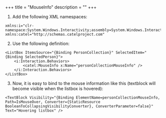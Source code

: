 +++
title = "MouseInfo" 
description = ""
+++

1) Add the following XML namespaces:

```
xmlns:i="clr-namespace:System.Windows.Interactivity;assembly=System.Windows.Interactivity"
xmlns:catel="http://schemas.catelproject.com"
```

2) Use the following definition:

```
<ListBox ItemsSource="{Binding PersonCollection}" SelectedItem="{Binding SelectedPerson}">
    <i:Interaction.Behaviors>
        <catel:MouseInfo x:Name="personCollectionMouseInfo" />
    </i:Interaction.Behaviors>
</ListBox>
```

3) Now, it is easy to bind to the mouse information like this (textblock will become visible when the listbox is hovered):

```
<TextBlock Visibility="{Binding ElementName=personCollectionMouseInfo, Path=IsMouseOver, Converter={StaticResource BooleanToCollapsingVisibilityConverter}, ConverterParameter=false}" Text="Hovering listbox" />
```
